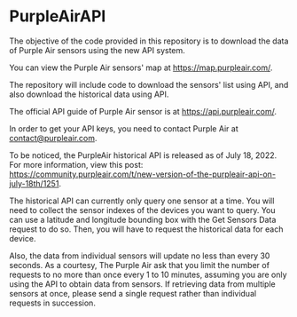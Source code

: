 # PurpleAirAPI

The objective of the code provided in this repository is to download the data of Purple Air sensors using the new API system.

You can view the Purple Air sensors' map at https://map.purpleair.com/.

The repository will include code to download the sensors' list using API, and also download the historical data using API.

The official API guide of Purple Air sensor is at https://api.purpleair.com/.

In order to get your API keys, you need to contact Purple Air at contact@purpleair.com.

To be noticed, the PurpleAir historical API is released as of July 18, 2022. For more information, view this post: https://community.purpleair.com/t/new-version-of-the-purpleair-api-on-july-18th/1251.

The historical API can currently only query one sensor at a time. You will need to collect the sensor indexes of the devices you want to query. You can use a latitude and longitude bounding box with the Get Sensors Data request to do so. Then, you will have to request the historical data for each device.

Also, the data from individual sensors will update no less than every 30 seconds. As a courtesy, The Purple Air ask that you limit the number of requests to no more than once every 1 to 10 minutes, assuming you are only using the API to obtain data from sensors. If retrieving data from multiple sensors at once, please send a single request rather than individual requests in succession.

